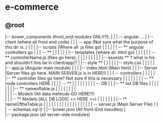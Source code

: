 # e-commerce
## @root
|-- bower_components (front_end modules ONLY!!);
|     |
|      -- angular ...
|
|-- client (where all front end code)
|      |
|      -- app (Not sure what the purpose of this dir is..)
|          |
|          |-- scripts (Where all .js files go)
|          |    |
|          |    | -- ** angular controllers go
|          |    | -- **
|          |    |
|          |   <End>
|          |-- templates (where all .html go)
|          |    |
|          |    | -- ** controllerName.js (files go here);
|          |    |
|          |    |
|          |   <End>
|          |-- assests ** ? what is his and shouldn't this be in client/app/?
|          |-- style **
|          |    |
|          |    |-- style.css
|          |   <End>
|          |
|          |-- app.js (Angular main module)
|          |
|          |-- index.html (Main html)
|         <End> 
|
|-- Server (Server files go here. MAIN SERVER.js is in HERE!)
|      |
|      -- controllers
|      |   |
|      |   |-- ** controller files go here? Not sure if this is necessary
|      |   |    |
|      |   |    | -- ** node controllers HERE
|      |   |    | -- **
|      |   |    |
|      |  <End><End> 
|      |
|      -- DB 
|      |   |-- ** list DB files
|      |   |    |
|      |   |    |-- ** nameoftable.js
|      |   |    |
|      |  <End><End>
|      |         
|      |
|      -- Models (All data methods GO HERE!!!)  
|      |   |-- ** Models (ALL DB LOGIC << HERE >>)
|      |   |    |
|      |   |    |-- ** nameOftheTable.js
|      |   |    |
|      |   |   <End>
|      |   |
|      |  <End>
|      |
|      |
|      |
|      -- server.js (Main Server File)
|      |
|      -- schemas.sql ()
|
|-- bower.json (All front-End moudles)
|      
|-- package.json (all server-side modules)













